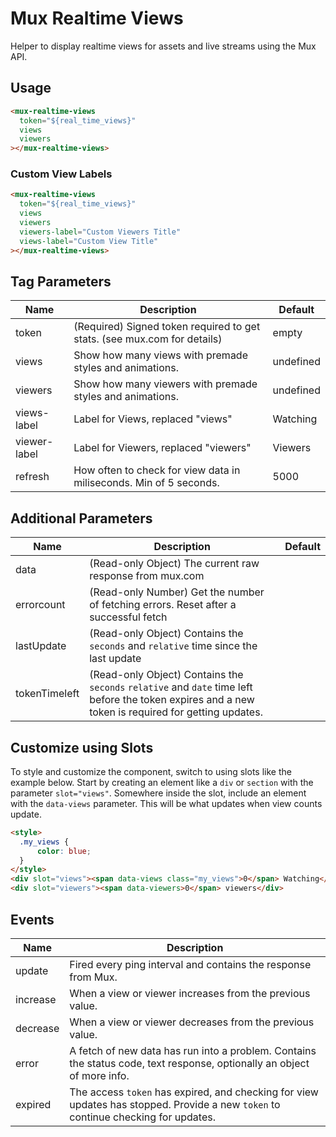 # Mux Realtime Views

Helper to display realtime views for assets and live streams using the Mux API.

## Usage

```html
<mux-realtime-views
  token="${real_time_views}"
  views
  viewers
></mux-realtime-views>
```

### Custom View Labels

```html
<mux-realtime-views
  token="${real_time_views}"
  views
  viewers
  viewers-label="Custom Viewers Title"
  views-label="Custom View Title"
></mux-realtime-views>
```

## Tag Parameters

| Name | Description | Default |
| - | - | - |
| token | (Required) Signed token required to get stats. (see mux.com for details) | empty |
| views | Show how many views with premade styles and animations. | undefined |
| viewers | Show how many viewers with premade styles and animations. | undefined |
| views-label | Label for Views, replaced "views" | Watching |
| viewer-label | Label for Viewers, replaced "viewers" | Viewers |
| refresh | How often to check for view data in miliseconds.  Min of 5 seconds. | 5000 |

## Additional Parameters

| Name | Description | Default |
| - | - | - |
| data | (Read-only Object) The current raw response from mux.com | |
| errorcount | (Read-only Number) Get the number of fetching errors. Reset after a successful fetch | |
| lastUpdate | (Read-only Object) Contains the `seconds` and `relative` time since the last update | |
| tokenTimeleft | (Read-only Object) Contains the `seconds` `relative` and `date` time left before the token expires and a new token is required for getting updates. | |

## Customize using Slots

To style and customize the component, switch to using slots like the example below.  Start by creating an element like a `div` or `section` with the parameter `slot="views"`.  Somewhere inside the slot, include an element with the `data-views` parameter.  This will be what updates when view counts update.

```html
<style>
  .my_views {
      color: blue;
  }
</style>
<div slot="views"><span data-views class="my_views">0</span> Watching</div>
<div slot="viewers"><span data-viewers>0</span> viewers</div>
```

## Events

| Name | Description |
| - | - |
| update | Fired every ping interval and contains the response from Mux. |
| increase | When a view or viewer increases from the previous value. |
| decrease | When a view or viewer decreases from the previous value. |
| error | A fetch of new data has run into a problem.  Contains the status code, text response, optionally an object of more info. |
| expired | The access `token` has expired, and checking for view updates has stopped.  Provide a new `token` to continue checking for updates. |
